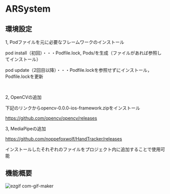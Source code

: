 # ARSystem

## 環境設定

1, Podファイルを元に必要なフレームワークのインストール

pod install（初回）・・・Podfile.lock, Pods/を生成（ファイルがあれば参照してインストール）

pod update（2回目以降）・・・Podfile.lockを参照せずにインストール，Podfile.lockを更新

<br>

2, OpenCVの追加

下記のリンクからopencv-0.0.0-ios-framework.zipをインストール

https://github.com/opencv/opencv/releases

3, MediaPipeの追加

https://github.com/noppefoxwolf/HandTracker/releases

インストールしたそれぞれのファイルをプロジェクト内に追加することで使用可能

## 機能概要

![ezgif com-gif-maker](https://user-images.githubusercontent.com/61243751/144311168-25d93b41-b921-49aa-aa52-67c7a9fdac70.gif)



